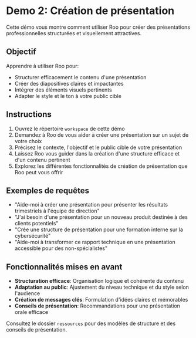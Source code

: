 # Demo 2: Création de présentation

Cette démo vous montre comment utiliser Roo pour créer des présentations professionnelles structurées et visuellement attractives.

## Objectif

Apprendre à utiliser Roo pour:
- Structurer efficacement le contenu d'une présentation
- Créer des diapositives claires et impactantes
- Intégrer des éléments visuels pertinents
- Adapter le style et le ton à votre public cible

## Instructions

1. Ouvrez le répertoire `workspace` de cette démo
2. Demandez à Roo de vous aider à créer une présentation sur un sujet de votre choix
3. Précisez le contexte, l'objectif et le public cible de votre présentation
4. Laissez Roo vous guider dans la création d'une structure efficace et d'un contenu pertinent
5. Explorez les différentes fonctionnalités de création de présentation que Roo peut vous offrir

## Exemples de requêtes

- "Aide-moi à créer une présentation pour présenter les résultats trimestriels à l'équipe de direction"
- "J'ai besoin d'une présentation pour un nouveau produit destinée à des clients potentiels"
- "Crée une structure de présentation pour une formation interne sur la cybersécurité"
- "Aide-moi à transformer ce rapport technique en une présentation accessible pour des non-spécialistes"

## Fonctionnalités mises en avant

- **Structuration efficace**: Organisation logique et cohérente du contenu
- **Adaptation au public**: Ajustement du niveau technique et du style selon l'audience
- **Création de messages clés**: Formulation d'idées claires et mémorables
- **Conseils de présentation**: Recommandations pour une présentation orale efficace

Consultez le dossier `ressources` pour des modèles de structure et des conseils de présentation.